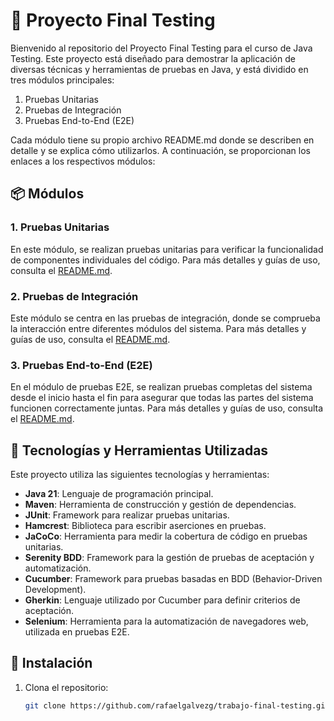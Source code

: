 # 🚀 Proyecto Final Testing

Bienvenido al repositorio del Proyecto Final Testing para el curso de Java Testing. Este proyecto está diseñado para demostrar la aplicación de diversas técnicas y herramientas de pruebas en Java, y está dividido en tres módulos principales:

1. Pruebas Unitarias
2. Pruebas de Integración
3. Pruebas End-to-End (E2E)

Cada módulo tiene su propio archivo README.md donde se describen en detalle y se explica cómo utilizarlos. A continuación, se proporcionan los enlaces a los respectivos módulos:

## 📦 Módulos

### 1. Pruebas Unitarias
En este módulo, se realizan pruebas unitarias para verificar la funcionalidad de componentes individuales del código. Para más detalles y guías de uso, consulta el [README.md](unit-test-pet-clinic/README.md).

### 2. Pruebas de Integración
Este módulo se centra en las pruebas de integración, donde se comprueba la interacción entre diferentes módulos del sistema. Para más detalles y guías de uso, consulta el [README.md](integration-test-pet-clinic/README.md).

### 3. Pruebas End-to-End (E2E)
En el módulo de pruebas E2E, se realizan pruebas completas del sistema desde el inicio hasta el fin para asegurar que todas las partes del sistema funcionen correctamente juntas. Para más detalles y guías de uso, consulta el [README.md](e2e-test-pet-clinic/README.md).

## 🔨 Tecnologías y Herramientas Utilizadas

Este proyecto utiliza las siguientes tecnologías y herramientas:

- **Java 21**: Lenguaje de programación principal.
- **Maven**: Herramienta de construcción y gestión de dependencias.
- **JUnit**: Framework para realizar pruebas unitarias.
- **Hamcrest**: Biblioteca para escribir aserciones en pruebas.
- **JaCoCo**: Herramienta para medir la cobertura de código en pruebas unitarias.
- **Serenity BDD**: Framework para la gestión de pruebas de aceptación y automatización.
- **Cucumber**: Framework para pruebas basadas en BDD (Behavior-Driven Development).
- **Gherkin**: Lenguaje utilizado por Cucumber para definir criterios de aceptación.
- **Selenium**: Herramienta para la automatización de navegadores web, utilizada en pruebas E2E.

##   🧰 Instalación

1. Clona el repositorio:
   ```sh
   git clone https://github.com/rafaelgalvezg/trabajo-final-testing.git
